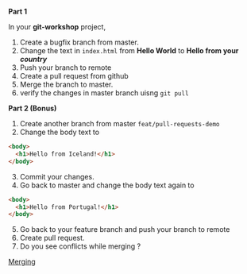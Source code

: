 **Part 1**

In your **git-workshop** project,

1. Create a bugfix branch from master.
2. Change the text in `index.html` from **Hello World** to **Hello from your _country_**
3. Push your branch to remote
4. Create a pull request from github
5. Merge the branch to master.
6. verify the changes in master branch uisng `git pull`

**Part 2 (Bonus)**

1. Create another branch from master `feat/pull-requests-demo`
2. Change the body text to

```html
<body>
  <h1>Hello from Iceland!</h1>
</body>
```

3. Commit your changes.
4. Go back to master and change the body text again to

```html
<body>
  <h1>Hello from Portugal!</h1>
</body>
```

5. Go back to your feature branch and push your branch to remote
6. Create pull request.
7. Do you see conflicts while merging ?

[Merging](/docs/merge.md)
